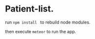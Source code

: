 # Patient-list.

run `npm install ` to rebuild node modules.

then execute `meteor` to run the app.
